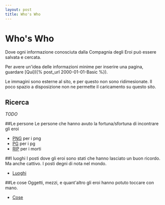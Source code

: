 ```yaml
---
layout: post
title: Who's Who
---
```


# Who's Who
Dove ogni informazione conosciuta dalla Compagnia degli Eroi pu&ograve; essere salvata e cercata. 

Per avere un'idea delle informazioni minime per inserire una pagina, guardare [Qui]({% post_url 2000-01-01-Basic %}).

Le immagini sono esterne al sito, e per questo non sono ridimesionate. Il poco spazio a disposizione non ne permette il caricamento su questo sito.

## Ricerca
_TODO_

##Le persone
Le persone che hanno avuto la fortuna/sfortuna di incontrare gli eroi
* [PNG](/category/png) per i png
* [PG](/category/pg) per i pg
* [RIP](/category/rip) per i morti

##I luoghi
I posti dove gli eroi sono stati che hanno lasciato un buon ricordo. Ma anche cattivo. I posti degni di nota nel mondo.
* [Luoghi](/category/luoghi)

##Le cose
Oggetti, mezzi, e quant'altro gli eroi hanno potuto toccare con mano.
* [Cose](/category/cose)
